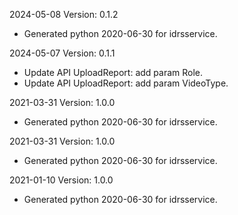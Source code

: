 2024-05-08 Version: 0.1.2
- Generated python 2020-06-30 for idrsservice.

2024-05-07 Version: 0.1.1
- Update API UploadReport: add param Role.
- Update API UploadReport: add param VideoType.


2021-03-31 Version: 1.0.0
- Generated python 2020-06-30 for idrsservice.

2021-03-31 Version: 1.0.0
- Generated python 2020-06-30 for idrsservice.

2021-01-10 Version: 1.0.0
- Generated python 2020-06-30 for idrsservice.

